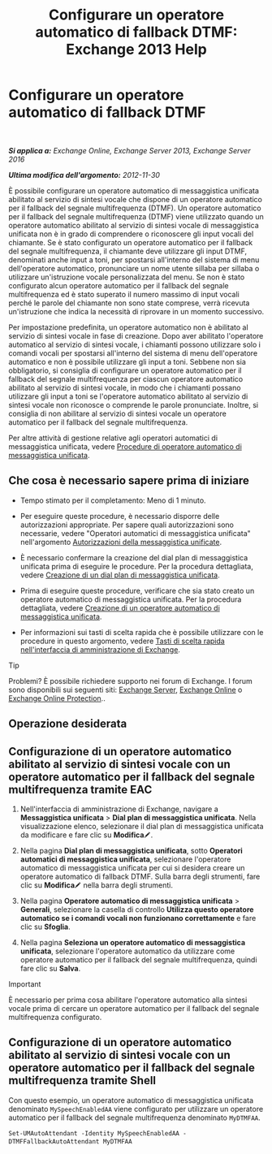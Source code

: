 ﻿---
title: 'Configurare un operatore automatico di fallback DTMF: Exchange 2013 Help'
TOCTitle: Configurare un operatore automatico di fallback DTMF
ms:assetid: a82d85f7-de30-40db-8ee6-b091ac14da9d
ms:mtpsurl: https://technet.microsoft.com/it-it/library/Bb232158(v=EXCHG.150)
ms:contentKeyID: 50481389
ms.date: 05/22/2018
mtps_version: v=EXCHG.150
ms.translationtype: MT
---

# Configurare un operatore automatico di fallback DTMF

 

_**Si applica a:** Exchange Online, Exchange Server 2013, Exchange Server 2016_

_**Ultima modifica dell'argomento:** 2012-11-30_

È possibile configurare un operatore automatico di messaggistica unificata abilitato al servizio di sintesi vocale che dispone di un operatore automatico per il fallback del segnale multifrequenza (DTMF). Un operatore automatico per il fallback del segnale multifrequenza (DTMF) viene utilizzato quando un operatore automatico abilitato al servizio di sintesi vocale di messaggistica unificata non è in grado di comprendere o riconoscere gli input vocali del chiamante. Se è stato configurato un operatore automatico per il fallback del segnale multifrequenza, il chiamante deve utilizzare gli input DTMF, denominati anche input a toni, per spostarsi all'interno del sistema di menu dell'operatore automatico, pronunciare un nome utente sillaba per sillaba o utilizzare un'istruzione vocale personalizzata del menu. Se non è stato configurato alcun operatore automatico per il fallback del segnale multifrequenza ed è stato superato il numero massimo di input vocali perché le parole del chiamante non sono state comprese, verrà ricevuta un'istruzione che indica la necessità di riprovare in un momento successivo.

Per impostazione predefinita, un operatore automatico non è abilitato al servizio di sintesi vocale in fase di creazione. Dopo aver abilitato l'operatore automatico al servizio di sintesi vocale, i chiamanti possono utilizzare solo i comandi vocali per spostarsi all'interno del sistema di menu dell'operatore automatico e non è possibile utilizzare gli input a toni. Sebbene non sia obbligatorio, si consiglia di configurare un operatore automatico per il fallback del segnale multifrequenza per ciascun operatore automatico abilitato al servizio di sintesi vocale, in modo che i chiamanti possano utilizzare gli input a toni se l'operatore automatico abilitato al servizio di sintesi vocale non riconosce o comprende le parole pronunciate. Inoltre, si consiglia di non abilitare al servizio di sintesi vocale un operatore automatico per il fallback del segnale multifrequenza.

Per altre attività di gestione relative agli operatori automatici di messaggistica unificata, vedere [Procedure di operatore automatico di messaggistica unificata](um-auto-attendant-procedures-exchange-2013-help.md).

## Che cosa è necessario sapere prima di iniziare

  - Tempo stimato per il completamento: Meno di 1 minuto.

  - Per eseguire queste procedure, è necessario disporre delle autorizzazioni appropriate. Per sapere quali autorizzazioni sono necessarie, vedere "Operatori automatici di messaggistica unificata" nell'argomento [Autorizzazioni della messaggistica unificate](unified-messaging-permissions-exchange-2013-help.md).

  - È necessario confermare la creazione del dial plan di messaggistica unificata prima di eseguire le procedure. Per la procedura dettagliata, vedere [Creazione di un dial plan di messaggistica unificata](create-a-um-dial-plan-exchange-2013-help.md).

  - Prima di eseguire queste procedure, verificare che sia stato creato un operatore automatico di messaggistica unificata. Per la procedura dettagliata, vedere [Creazione di un operatore automatico di messaggistica unificata](create-a-um-auto-attendant-exchange-2013-help.md).

  - Per informazioni sui tasti di scelta rapida che è possibile utilizzare con le procedure in questo argomento, vedere [Tasti di scelta rapida nell'interfaccia di amministrazione di Exchange](keyboard-shortcuts-in-the-exchange-admin-center-exchange-online-protection-help.md).


> [!TIP]
> Problemi? È possibile richiedere supporto nei forum di Exchange. I forum sono disponibili sui seguenti siti: <A href="https://go.microsoft.com/fwlink/p/?linkid=60612">Exchange Server</A>, <A href="https://go.microsoft.com/fwlink/p/?linkid=267542">Exchange Online</A> o <A href="https://go.microsoft.com/fwlink/p/?linkid=285351">Exchange Online Protection</A>..



## Operazione desiderata

## Configurazione di un operatore automatico abilitato al servizio di sintesi vocale con un operatore automatico per il fallback del segnale multifrequenza tramite EAC

1.  Nell'interfaccia di amministrazione di Exchange, navigare a **Messaggistica unificata** \> **Dial plan di messaggistica unificata**. Nella visualizzazione elenco, selezionare il dial plan di messaggistica unificata da modificare e fare clic su **Modifica**![Icona Modifica](images/JJ218640.6f53ccb2-1f13-4c02-bea0-30690e6ea71d(EXCHG.150).gif "Icona Modifica").

2.  Nella pagina **Dial plan di messaggistica unificata**, sotto **Operatori automatici di messaggistica unificata**, selezionare l'operatore automatico di messaggistica unificata per cui si desidera creare un operatore automatico di fallback DTMF. Sulla barra degli strumenti, fare clic su **Modifica**![Icona Modifica](images/JJ218640.6f53ccb2-1f13-4c02-bea0-30690e6ea71d(EXCHG.150).gif "Icona Modifica") nella barra degli strumenti.

3.  Nella pagina **Operatore automatico di messaggistica unificata** \> **Generali**, selezionare la casella di controllo **Utilizza questo operatore automatico se i comandi vocali non funzionano correttamente** e fare clic su **Sfoglia**.

4.  Nella pagina **Seleziona un operatore automatico di messaggistica unificata**, selezionare l'operatore automatico da utilizzare come operatore automatico per il fallback del segnale multifrequenza, quindi fare clic su **Salva**.


> [!IMPORTANT]
> È necessario per prima cosa abilitare l'operatore automatico alla sintesi vocale prima di cercare un operatore automatico per il fallback del segnale multifrequenza configurato.



## Configurazione di un operatore automatico abilitato al servizio di sintesi vocale con un operatore automatico per il fallback del segnale multifrequenza tramite Shell

Con questo esempio, un operatore automatico di messaggistica unificata denominato `MySpeechEnabledAA` viene configurato per utilizzare un operatore automatico per il fallback del segnale multifrequenza denominato `MyDTMFAA`.

    Set-UMAutoAttendant -Identity MySpeechEnabledAA -DTMFFallbackAutoAttendant MyDTMFAA

